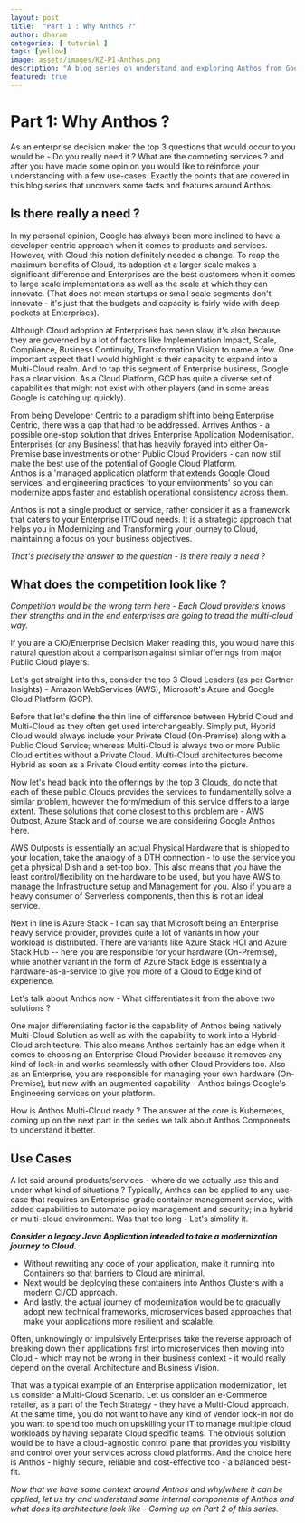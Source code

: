 ```yaml
---
layout: post
title:  "Part 1 : Why Anthos ?"
author: dharam
categories: [ tutorial ]
tags: [yellow]
image: assets/images/KZ-P1-Anthos.png
description: "A blog series on understand and exploring Anthos from Google Cloud Platform"
featured: true
---
```




# Part 1: Why Anthos ?

As an enterprise decision maker the top 3 questions that would occur to you would be - Do you really need it ? What are the competing services ? and after you have made some opinion you would like to reinforce your understanding with a few use-cases. Exactly the points that are covered in this blog series that uncovers some facts and features around Anthos.

## Is there really a need ?

In my personal opinion, Google has always been more inclined to have a developer centric approach when it comes to products and services. However, with Cloud this notion definitely needed a change. To reap the maximum benefits of Cloud, its adoption at a larger scale makes a significant difference and Enterprises are the best customers when it comes to large scale implementations as well as the scale at which they can innovate. (That does not mean startups or small scale segments don't innovate - it's just that the budgets and capacity is fairly wide with deep pockets at Enterprises).

Although Cloud adoption at Enterprises has been slow, it's also because they are governed by a lot of factors like Implementation Impact, Scale, Compliance, Business Continuity, Transformation Vision to name a few. One important aspect that I would highlight is their capacity to expand into a Multi-Cloud realm. And to tap this segment of Enterprise business, Google has a clear vision. As a Cloud Platform, GCP has quite a diverse set of capabilities that might not exist with other players (and in some areas Google is catching up quickly).

From being Developer Centric to a paradigm shift into being Enterprise Centric, there was a gap that had to be addressed. Arrives Anthos - a possible one-stop solution that drives Enterprise Application Modernisation. Enterprises (or any Business) that has heavily forayed into either On-Premise base investments or other Public Cloud Providers - can now still make the best use of the potential of Google Cloud Platform.  
Anthos is a 'managed application platform that extends Google Cloud services' and engineering practices 'to your environments' so you can modernize apps faster and establish operational consistency across them.

Anthos is not a single product or service, rather consider it as a framework that caters to your Enterprise IT/Cloud needs. It is a strategic approach that helps you in Modernizing and Transforming your journey to Cloud, maintaining a focus on your business objectives.

*That's precisely the answer to the question - Is there really a need ?*
  

## What does the competition look like ?
 
*Competition would be the wrong term here - Each Cloud providers knows their strengths and in the end enterprises are going to tread the multi-cloud way.*

If you are a CIO/Enterprise Decision Maker reading this, you would have this natural question about a comparison against similar offerings from major Public Cloud players. 

Let's get straight into this, consider the top 3 Cloud Leaders (as per Gartner Insights) - Amazon WebServices (AWS), Microsoft's Azure and Google Cloud Platform (GCP). 

Before that let's define the thin line of difference between Hybrid Cloud and Multi-Cloud as they often get used interchangeably. Simply put, Hybrid Cloud would always include your Private Cloud (On-Premise) along with a Public Cloud Service; whereas Multi-Cloud is always two or more Public Cloud entities without a Private Cloud. Multi-Cloud architectures become Hybrid as soon as a Private Cloud entity comes into the picture.

Now let's head back into the offerings by the top 3 Clouds, do note that each of these public Clouds provides the services to fundamentally solve a similar problem, however the form/medium of this service differs to a large extent. These solutions that come closest to this problem are - AWS Outpost, Azure Stack and of course we are considering Google Anthos here.

AWS Outposts is essentially an actual Physical Hardware that is shipped to your location, take the analogy of a DTH connection - to use the service you get a physical Dish and a set-top box. This also means that you have the least control/flexibility on the hardware to be used, but you have AWS to manage the Infrastructure setup and Management for you. Also if you are a heavy consumer of Serverless components, then this is not an ideal service.

Next in line is Azure Stack - I can say that Microsoft being an Enterprise heavy service provider, provides quite a lot of variants in how your workload is distributed. There are variants like Azure Stack HCI and Azure Stack Hub -- here you are responsible for your hardware (On-Premise), while another variant in the form of Azure Stack Edge is essentially a hardware-as-a-service to give you more of a Cloud to Edge kind of experience.

Let's talk about Anthos now - What differentiates it from the above two solutions ?

One major differentiating factor is the capability of Anthos being natively Multi-Cloud Solution as well as with the capability to work into a Hybrid-Cloud architecture. This also means Anthos certainly has an edge when it comes to choosing an Enterprise Cloud Provider because it removes any kind of lock-in and works seamlessly with other Cloud Providers too. Also as an Enterprise, you are responsible for managing your own hardware (On-Premise), but now with an augmented capability - Anthos brings Google's Engineering services on your platform.

  

How is Anthos Multi-Cloud ready ? The answer at the core is Kubernetes, coming up on the next part in the series we talk about Anthos Components to understand it better.
  

## Use Cases

A lot said around products/services - where do we actually use this and under what kind of situations ? Typically, Anthos can be applied to any use-case that requires an Enterprise-grade container management service, with added capabilities to automate policy management and security; in a hybrid or multi-cloud environment. Was that too long - Let's simplify it.

***Consider a legacy Java Application intended to take a modernization journey to Cloud.***

 - Without rewriting any code of your application, make it running into
   Containers so that barriers to Cloud are minimal. 
 - Next would be deploying these containers into Anthos Clusters with a modern CI/CD
   approach.  
  - And lastly, the actual journey of modernization would be to gradually adopt new technical frameworks, microservices based approaches that make your applications more resilient and scalable.

Often, unknowingly or impulsively Enterprises take the reverse approach of breaking down their applications first into microservices then moving into Cloud - which may not be wrong in their business context - it would really depend on the overall Architecture and Business Vision.

That was a typical example of an Enterprise application modernization, let us consider a Multi-Cloud Scenario. Let us consider an e-Commerce retailer, as a part of the Tech Strategy - they have a Multi-Cloud approach. At the same time, you do not want to have any kind of vendor lock-in nor do you want to spend too much on upskilling your IT to manage multiple cloud workloads by having separate Cloud specific teams. The obvious solution would be to have a cloud-agnostic control plane that provides you visibility and control over your services across cloud platforms. And the choice here is Anthos - highly secure, reliable and cost-effective too - a balanced best-fit.


*Now that we have some context around Anthos and why/where it can be applied, let us try and understand some internal components of Anthos and what does its architecture look like - Coming up on Part 2 of this series.*